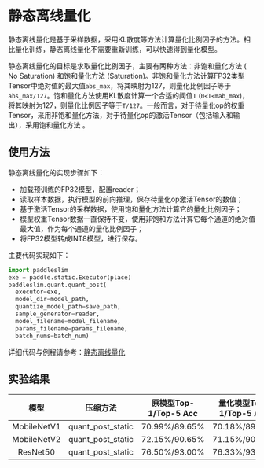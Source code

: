 # 静态离线量化

静态离线量化是基于采样数据，采用KL散度等方法计算量化比例因子的方法。相比量化训练，静态离线量化不需要重新训练，可以快速得到量化模型。

静态离线量化的目标是求取量化比例因子，主要有两种方法：非饱和量化方法 ( No Saturation) 和饱和量化方法 (Saturation)。非饱和量化方法计算FP32类型Tensor中绝对值的最大值`abs_max`，将其映射为127，则量化比例因子等于`abs_max/127`。饱和量化方法使用KL散度计算一个合适的阈值`T` (`0<T<mab_max`)，将其映射为127，则量化比例因子等于`T/127`。一般而言，对于待量化op的权重Tensor，采用非饱和量化方法，对于待量化op的激活Tensor（包括输入和输出），采用饱和量化方法 。

## 使用方法

静态离线量化的实现步骤如下：

- 加载预训练的FP32模型，配置reader；
- 读取样本数据，执行模型的前向推理，保存待量化op激活Tensor的数值；
- 基于激活Tensor的采样数据，使用饱和量化方法计算它的量化比例因子；
- 模型权重Tensor数据一直保持不变，使用非饱和方法计算它每个通道的绝对值最大值，作为每个通道的量化比例因子；
- 将FP32模型转成INT8模型，进行保存。

主要代码实现如下：

```python
import paddleslim
exe = paddle.static.Executor(place)
paddleslim.quant.quant_post(
  executor=exe,
  model_dir=model_path,
  quantize_model_path=save_path,
  sample_generator=reader,
  model_filename=model_filename,
  params_filename=params_filename,
  batch_nums=batch_num)
```

详细代码与例程请参考：[静态离线量化](https://github.com/PaddlePaddle/PaddleSlim/tree/develop/demo/quant/quant_post)

## 实验结果

|       模型        |     压缩方法     | 原模型Top-1/Top-5 Acc | 量化模型Top-1/Top-5 Acc |
| :---------------: | :--------------: | :-------------------: | :---------------------: |
|    MobileNetV1    |   quant_post_static    |     70.99%/89.65%     |      70.18%/89.25%      |
|    MobileNetV2    |   quant_post_static    |     72.15%/90.65%     |      71.15%/90.11%      |
|     ResNet50      |   quant_post_static    |     76.50%/93.00%     |      76.33%/93.02%      |
